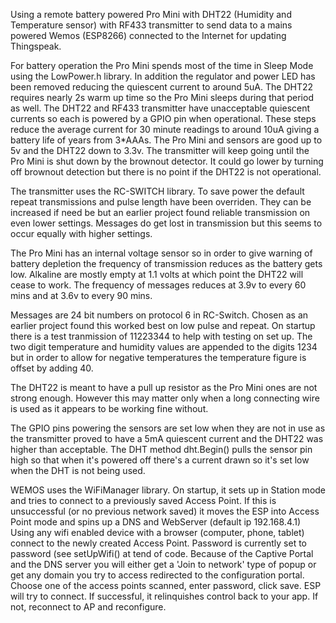 Using a remote battery powered Pro Mini with DHT22 (Humidity and Temperature sensor) with RF433 transmitter to send data to a mains powered Wemos (ESP8266) connected to the Internet for updating Thingspeak.


For battery operation the Pro Mini spends most of the time in Sleep Mode using the LowPower.h library. In addition the regulator and power LED has been removed reducing the quiescent current to around 5uA. 
The DHT22 requires nearly 2s warm up time so the Pro Mini sleeps during that period as well. 
The DHT22 and RF433 transmitter have unacceptable quiescent currents so each is powered by a GPIO pin when operational.
These steps reduce the average current for 30 minute readings to around 10uA giving a battery life of years from 3*AAAs.
The Pro Mini and sensors are good up to 5v and the DHT22 down to 3.3v. The transmitter will keep going until the Pro Mini is shut down by the brownout detector. It could go lower by turning off brownout detection but there is no point if the DHT22 is not operational.

The transmitter uses the RC-SWITCH library. To save power the default repeat transmissions and pulse length have been overriden. They can be increased if need be but an earlier project found reliable transmission on even lower settings. Messages do get lost in transmission but this seems to occur equally with higher settings.

The Pro Mini has an internal voltage sensor so in order to give warning of battery depletion the frequency of transmission reduces as the battery gets low. Alkaline are mostly empty at 1.1 volts at which point the DHT22 will cease to work. The frequency of messages reduces at 3.9v to every 60 mins and at 3.6v to every 90 mins. 

Messages are 24 bit numbers on protocol 6 in RC-Switch. Chosen as an earlier project found this worked best on low pulse and repeat.
On startup there is a test tranmission of 11223344 to help with testing on set up.
The two digit temperature and humidity values are appended to the digits 1234 but in order to allow for negative temperatures the temperature figure is offset by adding 40. 

The DHT22 is meant to have a pull up resistor as the Pro Mini ones are not strong enough. However this may matter only when a long connecting wire is used as it appears to be working fine without.

The GPIO pins powering the sensors are set low when they are not in use as the transmitter proved to have a 5mA quiescent current and the DHT22 was higher than acceptable. The DHT method dht.Begin() pulls the sensor pin high so that when it's powered off there's a current drawn so it's set low when the DHT is not being used. 


WEMOS uses the WiFiManager library.
On startup, it sets up in Station mode and tries to connect to a previously saved Access Point.
If this is unsuccessful (or no previous network saved) it moves the ESP into Access Point mode and spins up a DNS and WebServer (default ip 192.168.4.1)
Using any wifi enabled device with a browser (computer, phone, tablet) connect to the newly created Access Point. 
Password is currently set to password (see setUpWifi() at tend of code.
Because of the Captive Portal and the DNS server you will either get a 'Join to network' type of popup or get any domain you try to access redirected to the configuration portal.
Choose one of the access points scanned, enter password, click save.
ESP will try to connect. If successful, it relinquishes control back to your app. If not, reconnect to AP and reconfigure.


